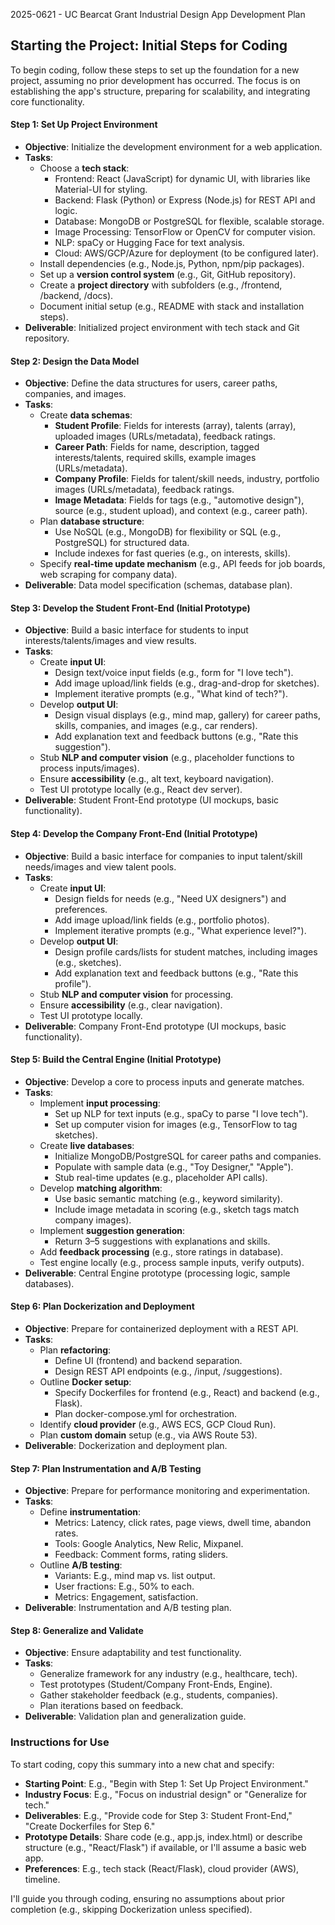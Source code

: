 2025-0621 - UC Bearcat Grant Industrial Design App Development Plan

## Starting the Project: Initial Steps for Coding

To begin coding, follow these steps to set up the foundation for a new project, assuming no prior development has occurred. The focus is on establishing the app's structure, preparing for scalability, and integrating core functionality.

#### Step 1: Set Up Project Environment

* **Objective**: Initialize the development environment for a web application.  
* **Tasks**:  
  * Choose a **tech stack**:  
    * Frontend: React (JavaScript) for dynamic UI, with libraries like Material-UI for styling.  
    * Backend: Flask (Python) or Express (Node.js) for REST API and logic.  
    * Database: MongoDB or PostgreSQL for flexible, scalable storage.  
    * Image Processing: TensorFlow or OpenCV for computer vision.  
    * NLP: spaCy or Hugging Face for text analysis.  
    * Cloud: AWS/GCP/Azure for deployment (to be configured later).  
  * Install dependencies (e.g., Node.js, Python, npm/pip packages).  
  * Set up a **version control system** (e.g., Git, GitHub repository).  
  * Create a **project directory** with subfolders (e.g., /frontend, /backend, /docs).  
  * Document initial setup (e.g., README with stack and installation steps).  
* **Deliverable**: Initialized project environment with tech stack and Git repository.

#### Step 2: Design the Data Model

* **Objective**: Define the data structures for users, career paths, companies, and images.  
* **Tasks**:  
  * Create **data schemas**:  
    * **Student Profile**: Fields for interests (array), talents (array), uploaded images (URLs/metadata), feedback ratings.  
    * **Career Path**: Fields for name, description, tagged interests/talents, required skills, example images (URLs/metadata).  
    * **Company Profile**: Fields for talent/skill needs, industry, portfolio images (URLs/metadata), feedback ratings.  
    * **Image Metadata**: Fields for tags (e.g., "automotive design"), source (e.g., student upload), and context (e.g., career path).  
  * Plan **database structure**:  
    * Use NoSQL (e.g., MongoDB) for flexibility or SQL (e.g., PostgreSQL) for structured data.  
    * Include indexes for fast queries (e.g., on interests, skills).  
  * Specify **real-time update mechanism** (e.g., API feeds for job boards, web scraping for company data).  
* **Deliverable**: Data model specification (schemas, database plan).

#### Step 3: Develop the Student Front-End (Initial Prototype)

* **Objective**: Build a basic interface for students to input interests/talents/images and view results.  
* **Tasks**:  
  * Create **input UI**:  
    * Design text/voice input fields (e.g., form for "I love tech").  
    * Add image upload/link fields (e.g., drag-and-drop for sketches).  
    * Implement iterative prompts (e.g., "What kind of tech?").  
  * Develop **output UI**:  
    * Design visual displays (e.g., mind map, gallery) for career paths, skills, companies, and images (e.g., car renders).  
    * Add explanation text and feedback buttons (e.g., "Rate this suggestion").  
  * Stub **NLP and computer vision** (e.g., placeholder functions to process inputs/images).  
  * Ensure **accessibility** (e.g., alt text, keyboard navigation).  
  * Test UI prototype locally (e.g., React dev server).  
* **Deliverable**: Student Front-End prototype (UI mockups, basic functionality).

#### Step 4: Develop the Company Front-End (Initial Prototype)

* **Objective**: Build a basic interface for companies to input talent/skill needs/images and view talent pools.  
* **Tasks**:  
  * Create **input UI**:  
    * Design fields for needs (e.g., "Need UX designers") and preferences.  
    * Add image upload/link fields (e.g., portfolio photos).  
    * Implement iterative prompts (e.g., "What experience level?").  
  * Develop **output UI**:  
    * Design profile cards/lists for student matches, including images (e.g., sketches).  
    * Add explanation text and feedback buttons (e.g., "Rate this profile").  
  * Stub **NLP and computer vision** for processing.  
  * Ensure **accessibility** (e.g., clear navigation).  
  * Test UI prototype locally.  
* **Deliverable**: Company Front-End prototype (UI mockups, basic functionality).

#### Step 5: Build the Central Engine (Initial Prototype)

* **Objective**: Develop a core to process inputs and generate matches.  
* **Tasks**:  
  * Implement **input processing**:  
    * Set up NLP for text inputs (e.g., spaCy to parse "I love tech").  
    * Set up computer vision for images (e.g., TensorFlow to tag sketches).  
  * Create **live databases**:  
    * Initialize MongoDB/PostgreSQL for career paths and companies.  
    * Populate with sample data (e.g., "Toy Designer," "Apple").  
    * Stub real-time updates (e.g., placeholder API calls).  
  * Develop **matching algorithm**:  
    * Use basic semantic matching (e.g., keyword similarity).  
    * Include image metadata in scoring (e.g., sketch tags match company images).  
  * Implement **suggestion generation**:  
    * Return 3–5 suggestions with explanations and skills.  
  * Add **feedback processing** (e.g., store ratings in database).  
  * Test engine locally (e.g., process sample inputs, verify outputs).  
* **Deliverable**: Central Engine prototype (processing logic, sample databases).

#### Step 6: Plan Dockerization and Deployment

* **Objective**: Prepare for containerized deployment with a REST API.  
* **Tasks**:  
  * Plan **refactoring**:  
    * Define UI (frontend) and backend separation.  
    * Design REST API endpoints (e.g., /input, /suggestions).  
  * Outline **Docker setup**:  
    * Specify Dockerfiles for frontend (e.g., React) and backend (e.g., Flask).  
    * Plan docker-compose.yml for orchestration.  
  * Identify **cloud provider** (e.g., AWS ECS, GCP Cloud Run).  
  * Plan **custom domain** setup (e.g., via AWS Route 53).  
* **Deliverable**: Dockerization and deployment plan.

#### Step 7: Plan Instrumentation and A/B Testing

* **Objective**: Prepare for performance monitoring and experimentation.  
* **Tasks**:  
  * Define **instrumentation**:  
    * Metrics: Latency, click rates, page views, dwell time, abandon rates.  
    * Tools: Google Analytics, New Relic, Mixpanel.  
    * Feedback: Comment forms, rating sliders.  
  * Outline **A/B testing**:  
    * Variants: E.g., mind map vs. list output.  
    * User fractions: E.g., 50% to each.  
    * Metrics: Engagement, satisfaction.  
* **Deliverable**: Instrumentation and A/B testing plan.

#### Step 8: Generalize and Validate

* **Objective**: Ensure adaptability and test functionality.  
* **Tasks**:  
  * Generalize framework for any industry (e.g., healthcare, tech).  
  * Test prototypes (Student/Company Front-Ends, Engine).  
  * Gather stakeholder feedback (e.g., students, companies).  
  * Plan iterations based on feedback.  
* **Deliverable**: Validation plan and generalization guide.

### **Instructions for Use**

To start coding, copy this summary into a new chat and specify:

* **Starting Point**: E.g., "Begin with Step 1: Set Up Project Environment."  
* **Industry Focus**: E.g., "Focus on industrial design" or "Generalize for tech."  
* **Deliverables**: E.g., "Provide code for Step 3: Student Front-End," "Create Dockerfiles for Step 6."  
* **Prototype Details**: Share code (e.g., app.js, index.html) or describe structure (e.g., "React/Flask") if available, or I'll assume a basic web app.  
* **Preferences**: E.g., tech stack (React/Flask), cloud provider (AWS), timeline.

I'll guide you through coding, ensuring no assumptions about prior completion (e.g., skipping Dockerization unless specified).
